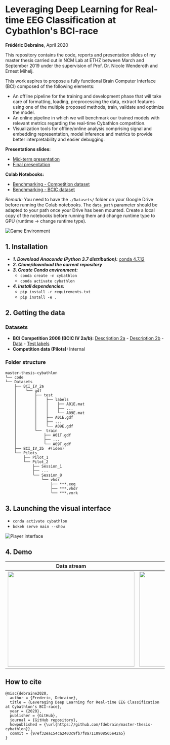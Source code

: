 # Leveraging Deep Learning for Real-time EEG Classification at Cybathlon's BCI-race
**Frédéric Debraine**, April 2020

This repository contains the code, reports and presentation slides of my master thesis carried out in NCM Lab at ETHZ between March and September 2019 under the supervision of Prof. Dr. Nicole Wenderoth and Ernest Mihelj.

This work aspires to propose a fully functional Brain Computer Interface (BCI) composed of the following elements:
- An offline pipeline for the training and development phase that will take care
of formatting, loading, preprocessing the data, extract features using one of the
multiple proposed methods, train, validate and optimize the model.
- An online pipeline in which we will benchmark our trained models with relevant metrics regarding the real-time Cybathlon competition.
- Visualization tools for offline/online analysis comprising signal and embedding representation, model inference and metrics to provide better interpretability and easier debugging.


**Presentations slides:**
- [Mid-term presentation](https://docs.google.com/presentation/d/1M7-L-o8VcEkF2XUpg1tlzHjlhS4FAOSxXEdc2CnIoFg/edit?usp=sharing)
- [Final presentation](https://docs.google.com/presentation/d/1VI9dcGJZGvR_Vj2vGMXPnahVWyrGI8pWVup2zn4acWY/edit?usp=sharing)

**Colab Notebooks:**
- [Benchmarking - Competition dataset](https://colab.research.google.com/drive/1QLnWBQ0ZXnaVCvoCr--Ro8In2sOHnuE9)
- [Benchmarking - BCIC dataset](https://colab.research.google.com/drive/1cRHG0g0a_X-yfjg7U_QXlCQ4idBmjHNm)

*Remark:* You need to have the `./Datasets/` folder on your Google Drive before running the Colab notebooks. 
The `data_path` parameter should be adapted to your path once your Drive has been mounted.
Create a local copy of the notebooks before running them and change runtime type to GPU (runtime -> change runtime type).


![Game Environment](Reports/images/game_env.png)


## 1. Installation
- ***1. Download Anaconda (Python 3.7 distribution):*** [conda 4.7.12](https://www.anaconda.com/distribution/)
- ***2. Clone/download the current repository***
- ***3. Create Conda environment:***
	- `conda create -n cybathlon`
	- `conda activate cybathlon`
- ***4. Install dependencies:***
	- `pip install -r requirements.txt`
	- `pip install -e .`

## 2. Getting the data

### Datasets
- **BCI Competition 2008 (BCIC IV 2a/b):** [Description 2a](http://www.bbci.de/competition/iv/desc_2a.pdf) - [Description 2b](http://www.bbci.de/competition/iv/desc_2b.pdf) - [Data](http://bbci.de/competition/iv/index.html#download) - [Test labels](http://www.bbci.de/competition/iv/results/index.html#labels)
- **Competition data (Pilots):** Internal

### Folder structure
```
master-thesis-cybathlon
└── code
└── Datasets
    ├── BCI_IV_2a
    │    └── gdf
    │        ├── test
    │        │    ├── labels
    │        │    │    ├── A01E.mat
    │        │    │    ├── ...
    │        │    │    └── A09E.mat
    │        │    ├── A01E.gdf
    │        │    ├── ...
    │        │    └── A09E.gdf
    │        └──  train
    │            ├── A01T.gdf
    │            ├── ...
    │            └── A09T.gdf
    ├── BCI_IV_2b  #(idem)
    └── Pilots
        ├── Pilot_1
        └── Pilot_2
            ├── Session_1
            ├── ...
            └── Session_8
                └── vhdr
                    ├── ***.eeg
                    ├── ***.vhdr
                    └── ***.vmrk
```

## 3. Launching the visual interface
- `conda activate cybathlon`
- `bokeh serve main --show`

![Player interface](Reports/images/player_tab.png)

## 4. Demo

Data stream            |  Game preview
:-------------------------:|:-------------------------:
<img src="https://user-images.githubusercontent.com/12777340/165641100-2489f456-a969-43ae-9e94-23d8f723c261.gif" width="400" height="300">  |  <img src="https://user-images.githubusercontent.com/12777340/165641665-8d373212-9a24-44a7-a74c-f901680aae4e.gif" width="400" height="300">

## How to cite
```
@misc{debraine2020,
  author = {Frederic, Debraine},
  title = {Leveraging Deep Learning for Real-time EEG Classification at Cybathlon's BCI-race},
  year = {2020},
  publisher = {GitHub},
  journal = {GitHub repository},
  howpublished = {\url{https://github.com/fdebrain/master-thesis-cybathlon}},
  commit = {97ef32ea154ca2403c9fb7f8a7110908565e42a5}
}
```
